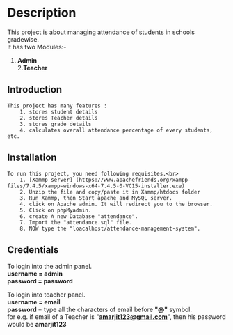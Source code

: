 # Description

This project is about managing attendance of students in schools gradewise. <br>
It has two Modules:-<br>
1. **Admin**<br>
2.**Teacher**  
  
## Introduction

	This project has many features :
		1. stores student details
		2. stores Teacher details
		3. stores grade details
		4. calculates overall attendance percentage of every students, etc.
## Installation

	To run this project, you need following requisites.<br>
		1. [Xammp server] (https://www.apachefriends.org/xampp-files/7.4.5/xampp-windows-x64-7.4.5-0-VC15-installer.exe)
		2. Unzip the file and copy/paste it in Xammp/htdocs folder
		3. Run Xammp, then Start apache and MySQL server.
		4. click on Apache admin. It will redirect you to the browser.
		5. Click on phpMyadmin.
		6. create A new Database "attendance".
		7. Import the "attendance.sql" file.
		8. NOW type the "loacalhost/attendance-management-system".

## Credentials

To login into the admin panel.  
**username = admin** <br> **password = password**<br>

To login into teacher panel.<br>
		**username = email**<br>
		**password =** type all the characters of email  before **"@"** symbol. <br>
			for e.g. if email of a Teacher is "**amarjit123@gmail.com**", then his password would be **amarjit123**
